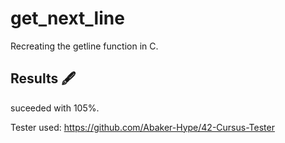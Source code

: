 # get_next_line
Recreating the getline function in C.  
## Results 🖋️
suceeded with 105%.

Tester used: https://github.com/Abaker-Hype/42-Cursus-Tester
